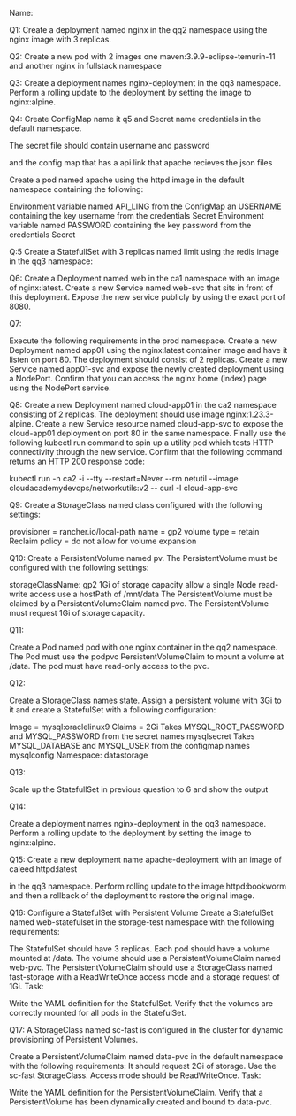Name:

Q1:
Create a deployment named nginx in the qq2 namespace using the nginx image with 3 replicas.


Q2:
Create a new pod with 2 images one maven:3.9.9-eclipse-temurin-11 and another nginx in fullstack namespace

Q3:
Create a deployment names nginx-deployment in the qq3 namespace. Perform a rolling update to the deployment by setting the image to nginx:alpine.

Q4:
Create ConfigMap name it q5 and Secret name credentials in the default namespace.

The secret file should contain username and password

and the config map that has a api link that apache recieves the json files

Create a pod named apache using the httpd image in the default namespace containing the following:

Environment variable named API_LING from the  ConfigMap an USERNAME containing the key username from the credentials Secret Environment variable named PASSWORD containing the key password from the credentials Secret

Q:5
Create a StatefullSet with 3 replicas named limit using the redis image in the qq3 namespace:




Q6:
Create a Deployment named web in the ca1 namespace with an image of nginx:latest. Create a new Service named web-svc that sits in front of this deployment. Expose the new service publicly by using the exact port of 8080. 


Q7:

Execute the following requirements in the prod namespace. Create a new Deployment named app01 using the nginx:latest container image and have it listen on port 80. The deployment should consist of 2 replicas. Create a new Service named app01-svc and expose the newly created deployment using a NodePort. Confirm that you can access the nginx home (index) page using the NodePort service.

Q8:
Create a new Deployment named cloud-app01 in the ca2 namespace consisting of 2 replicas. The deployment should use image nginx:1.23.3-alpine. Create a new Service resource named cloud-app-svc to expose the cloud-app01 deployment on port 80 in the same namespace. Finally use the following kubectl run command to spin up a utility pod which tests HTTP connectivity through the new service. Confirm that the following command returns an HTTP 200 response code:

kubectl run -n ca2 -i --tty --restart=Never --rm netutil --image cloudacademydevops/networkutils:v2 -- curl -I cloud-app-svc

Q9:
Create a StorageClass named class configured with the following settings:

 provisioner = rancher.io/local-path
 name = gp2 
 volume type = retain 
 Reclaim policy  = do not allow for volume expansion


Q10:
Create a PersistentVolume named pv. The PersistentVolume must be configured with the following settings:

storageClassName: gp2 1Gi of storage capacity
allow a single Node read-write access
use a hostPath of /mnt/data
The PersistentVolume must be claimed by a PersistentVolumeClaim named pvc. The PersistentVolume must request 1Gi of storage capacity.



Q11:

Create a Pod named pod with one nginx container in the qq2 namespace. The Pod must use the podpvc PersistentVolumeClaim to mount a volume at /data. The pod must have read-only access to the pvc. 


Q12:

Create a StorageClass names state. Assign a persistent volume with 3Gi to it and create a StatefulSet with a following configuration:

Image = mysql:oraclelinux9
Claims = 2Gi
Takes MYSQL_ROOT_PASSWORD and MYSQL_PASSWORD from the secret names mysqlsecret
Takes MYSQL_DATABASE and MYSQL_USER from the configmap names mysqlconfig
Namespace: datastorage

Q13:

Scale up the StatefullSet in previous question to 6  and show the output

Q14:

Create a deployment names nginx-deployment in the qq3 namespace. Perform a rolling update to the deployment by setting the image to nginx:alpine.

Q15:
Create a new deployment name apache-deployment with an image of caleed httpd:latest

 in the qq3 namespace. Perform rolling update to the image httpd:bookworm and then a rollback of the deployment to restore the original image.


Q16:
Configure a StatefulSet with Persistent Volume
Create a StatefulSet named web-statefulset in the storage-test namespace with the following requirements:

The StatefulSet should have 3 replicas.
Each pod should have a volume mounted at /data.
The volume should use a PersistentVolumeClaim named web-pvc.
The PersistentVolumeClaim should use a StorageClass named fast-storage with a ReadWriteOnce access mode and a storage request of 1Gi.
Task:

Write the YAML definition for the StatefulSet.
Verify that the volumes are correctly mounted for all pods in the StatefulSet.


Q17:
A StorageClass named sc-fast is configured in the cluster for dynamic provisioning of Persistent Volumes.

Create a PersistentVolumeClaim named data-pvc in the default namespace with the following requirements:
It should request 2Gi of storage.
Use the sc-fast StorageClass.
Access mode should be ReadWriteOnce.
Task:

Write the YAML definition for the PersistentVolumeClaim.
Verify that a PersistentVolume has been dynamically created and bound to data-pvc.

